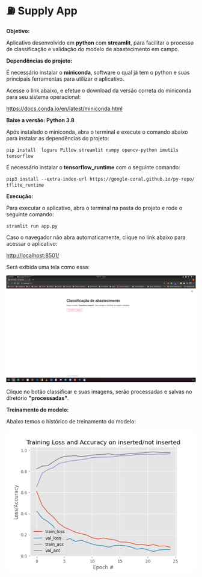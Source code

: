 
# :fuelpump: Supply App



**Objetivo:**

Aplicativo desenvolvido em **python**  com **streamlit**, para facilitar o processo de classificação e validação do modelo de abastecimento em campo.

**Dependências do projeto:**

É necessário instalar o **miniconda**, software o qual já tem o python e suas principais ferramentas para utilizar o aplicativo.

Acesse o link abaixo, e efetue o download da versão correta do miniconda para seu sistema operacional:

https://docs.conda.io/en/latest/miniconda.html

**Baixe a versão: Python 3.8**


Após instalado o miniconda,  abra o terminal e execute o comando abaixo para instalar as dependências do projeto:

	pip install  loguru Pillow streamlit numpy opencv-python imutils tensorflow

É necessário instalar o **tensorflow_runtime** com o seguinte comando:

	pip3 install --extra-index-url https://google-coral.github.io/py-repo/ tflite_runtime


**Execução:**

Para executar o aplicativo, abra o terminal na pasta do projeto e rode o seguinte comando:

	stramlit run app.py

Caso o navegador não abra automaticamente, clique no link abaixo para acessar o aplicativo:

<a href='http://localhost:8501/'>http://localhost:8501/</a>

Será exibida uma tela como essa:

<img src='supply.png' alt='aplicativo'>

Clique no botão classificar e suas imagens, serão processadas e salvas no diretório **"processadas"**.

**Treinamento do modelo:**

Abaixo temos o histórico de treinamento do modelo:

<img src='train.png' alt='histórico de treinamento'>



